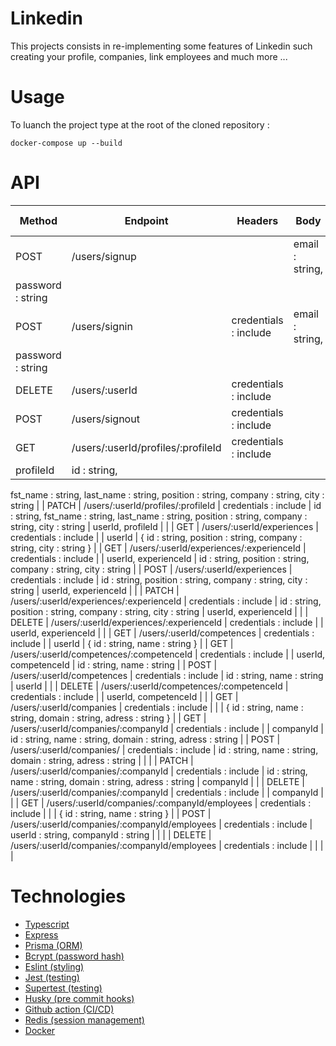 # Linkedin

This projects consists in re-implementing some features of Linkedin such creating your profile, companies, link employees and much more ...

# Usage

To luanch the project type at the root of the cloned repository :

`docker-compose up --build`

# API

| Method | Endpoint | Headers | Body | Query params | Response |
| --- | --- | --- | --- | --- | --- |
| POST | /users/signup |  | email : string,
password : string |  |  |
| POST | /users/signin | credentials : include | email : string,
password : string |  |  |
| DELETE | /users/:userId | credentials : include |  | userId |  |
| POST | /users/signout | credentials : include |  |  |  |
| GET | /users/:userId/profiles/:profileId | credentials : include |  | userId,
profileId | id : string,
fst_name : string,
last_name : string,
position : string,
company : string,
city : string |
| PATCH | /users/:userId/profiles/:profileId | credentials : include | id : string,
fst_name : string,
last_name : string,
position : string,
company : string,
city : string | userId,
profileId |  |
| GET | /users/:userId/experiences | credentials : include |  | userId | {
  id : string,
  position : string,
  company : string,
  city : string
} |
| GET | /users/:userId/experiences/:experienceId | credentials : include |  | userId,
experienceId | id : string,
position : string,
company : string,
city : string |
| POST | /users/:userId/experiences | credentials : include | id : string,
position : string,
company : string,
city : string | userId,
experienceId |  |
| PATCH | /users/:userId/experiences/:experienceId | credentials : include | id : string,
position : string,
company : string,
city : string | userId,
experienceId |  |
| DELETE | /users/:userId/experiences/:experienceId | credentials : include |  | userId,
experienceId |  |
| GET | /users/:userId/competences | credentials : include |  | userId | {
  id : string,
  name : string
} |
| GET | /users/:userId/competences/:competenceId | credentials : include |  | userId,
competenceId | id : string,
name : string |
| POST | /users/:userId/competences | credentials : include | id : string,
name : string | userId |  |
| DELETE | /users/:userId/competences/:competenceId | credentials : include |  | userId,
competenceId |  |
| GET | /users/:userId/companies | credentials : include |  |  | {
  id : string,
  name : string,
  domain : string,
  adress : string
} |
| GET | /users/:userId/companies/:companyId | credentials : include |  | companyId | id : string,
name : string,
domain : string,
adress : string |
| POST | /users/:userId/companies/ | credentials : include | id : string,
name : string,
domain : string,
adress : string |  |  |
| PATCH | /users/:userId/companies/:companyId | credentials : include | id : string,
name : string,
domain : string,
adress : string | companyId |  |
| DELETE | /users/:userId/companies/:companyId | credentials : include |  | companyId |  |
| GET | /users/:userId/companies/:companyId/employees | credentials : include |  |  | {
  id : string,
  name : string
} |
| POST  | /users/:userId/companies/:companyId/employees | credentials : include | userId : string,
companyId : string |  |  |
| DELETE | /users/:userId/companies/:companyId/employees | credentials : include |  |  |  |

# Technologies

 - [Typescript](https://www.typescriptlang.org/)
 - [Express](https://expressjs.com/)
 - [Prisma (ORM)](https://www.prisma.io/)
 - [Bcrypt (password hash)](https://www.npmjs.com/package/bcrypt)
 - [Eslint (styling)](https://eslint.org/)
 - [Jest (testing)](https://jestjs.io/)
 - [Supertest (testing)](https://www.npmjs.com/package/supertest)
 - [Husky (pre commit hooks)](https://typicode.github.io/husky/#/)
 - [Github action (CI/CD)](https://github.com/features/actions)
 - [Redis (session management)](https://redis.io/)
 - [Docker](https://www.docker.com/)
